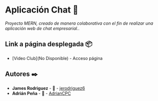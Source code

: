 # Aplicación Chat 📌
_Proyecto MERN, creado de manera colaborativa con el fin de realizar una aplicación web de chat empresarial._.

## Link a página desplegada 📦
* [Video Club](No Disponible) - Acceso página

## Autores ✒️
* **James Rodriguez** - 📢 - [jerodriguez6](https://github.com/jerodriguez6)
* **Adrián Peña** - 📢 - [AdrianCPC](https://github.com/AdrianCPC)